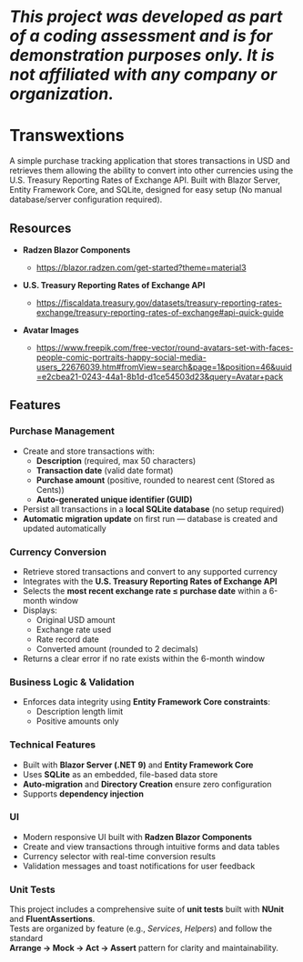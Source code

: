 # ***This project was developed as part of a coding assessment and is for demonstration purposes only. It is not affiliated with any company or organization.***



# Transwextions
A simple purchase tracking application that stores transactions in USD and retrieves them allowing the ability to convert into other currencies using the U.S. Treasury Reporting Rates of Exchange API.
Built with Blazor Server, Entity Framework Core, and SQLite, designed for easy setup (No manual database/server configuration required).

## Resources
- **Radzen Blazor Components**
  - https://blazor.radzen.com/get-started?theme=material3

- **U.S. Treasury Reporting Rates of Exchange API**
  - https://fiscaldata.treasury.gov/datasets/treasury-reporting-rates-exchange/treasury-reporting-rates-of-exchange#api-quick-guide

- **Avatar Images**
  - https://www.freepik.com/free-vector/round-avatars-set-with-faces-people-comic-portraits-happy-social-media-users_22676039.htm#fromView=search&page=1&position=46&uuid=e2cbea21-0243-44a1-8b1d-d1ce54503d23&query=Avatar+pack
## Features

### Purchase Management
- Create and store  transactions with:
  - **Description** (required, max 50 characters)
  - **Transaction date** (valid date format)
  - **Purchase amount** (positive, rounded to nearest cent (Stored as Cents))
  - **Auto-generated unique identifier (GUID)**
- Persist all transactions in a **local SQLite database** (no setup required)
- **Automatic migration update** on first run — database is created and updated automatically

### Currency Conversion
- Retrieve stored transactions and convert to any supported currency
- Integrates with the **U.S. Treasury Reporting Rates of Exchange API**
- Selects the **most recent exchange rate ≤ purchase date** within a 6-month window
- Displays:
  - Original USD amount
  - Exchange rate used
  - Rate record date
  - Converted amount (rounded to 2 decimals)
- Returns a clear error if no rate exists within the 6-month window

### Business Logic & Validation
- Enforces data integrity using **Entity Framework Core constraints**:
  - Description length limit
  - Positive amounts only

### Technical Features
- Built with **Blazor Server (.NET 9)** and **Entity Framework Core**
- Uses **SQLite** as an embedded, file-based data store
- **Auto-migration** and **Directory Creation** ensure zero configuration
- Supports **dependency injection**

### UI
- Modern responsive UI built with **Radzen Blazor Components**
- Create and view transactions through intuitive forms and data tables
- Currency selector with real-time conversion results
- Validation messages and toast notifications for user feedback

### Unit Tests
This project includes a comprehensive suite of **unit tests** built with **NUnit** and **FluentAssertions**.  
Tests are organized by feature (e.g., *Services*, *Helpers*) and follow the standard  
**Arrange → Mock → Act → Assert** pattern for clarity and maintainability.
